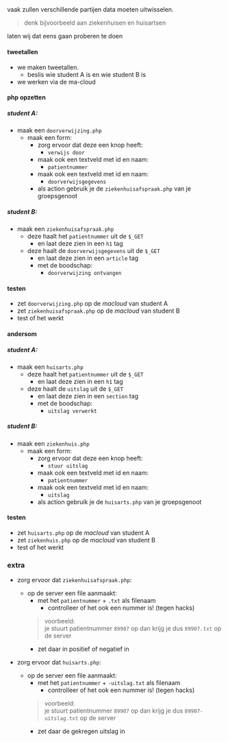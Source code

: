 ##

vaak zullen verschillende partijen data moeten uitwisselen.
> denk bijvoorbeeld aan ziekenhuisen en huisartsen

laten wij dat eens gaan proberen te doen

#### tweetallen

- we maken tweetallen.
    - beslis wie student A is en wie student B is
- we werken via de ma-cloud

#### php opzetten

##### student A:

- maak een `doorverwijzing.php`
    - maak een form:
        - zorg ervoor dat deze een knop heeft:
            - `verwijs door` 
        - maak ook een textveld met id en naam:
            - `patientnummer`
        - maak ook een textveld met id en naam:
            - `doorverwijsgegevens`
        - als action gebruik je de `ziekenhuisafspraak.php` van je groepsgenoot

##### student B:
- maak een `ziekenhuisafspraak.php`
    - deze haalt het `patientnummer` uit de `$_GET` 
        - en laat deze zien in een `h1` tag
    - deze haalt de `doorverwijsgegevens` uit de `$_GET` 
        - en laat deze zien in een `article` tag
        - met de boodschap:
            - `doorverwijzing ontvangen`

#### testen

- zet `doorverwijzing.php` op de *macloud* van student A
- zet `ziekenhuisafspraak.php` op de *macloud* van student B
- test of het werkt


#### andersom

##### student A:
- maak een `huisarts.php`
    - deze haalt het `patientnummer` uit de `$_GET` 
        - en laat deze zien in een `h1` tag
    - deze haalt de `uitslag` uit de `$_GET` 
        - en laat deze zien in een `section` tag
        - met de boodschap:
            - `uitslag verwerkt`


##### student B:
- maak een `ziekenhuis.php`
    - maak een form:
        - zorg ervoor dat deze een knop heeft:
            - `stuur uitslag` 
        - maak ook een textveld met id en naam:
            - `patientnummer`
        - maak ook een textveld met id en naam:
            - `uitslag`
        - als action gebruik je de `huisarts.php` van je groepsgenoot

#### testen

- zet `huisarts.php` op de *macloud* van student A
- zet `ziekenhuis.php` op de *macloud* van student B
- test of het werkt


### extra

- zorg ervoor dat `ziekenhuisafspraak.php`:
    - op de server een file aanmaakt:
        - met het `patientnummer` + `.txt` als filenaam
            - controlleer of het ook een nummer is! (tegen hacks)
        > voorbeeld:  
        > je stuurt patientnummer `89907` op dan krijg je dus `89907.txt` op de server
        - zet daar in positief of negatief in


- zorg ervoor dat `huisarts.php`:
    - op de server een file aanmaakt:
        - met het `patientnummer` + `-uitslag.txt` als filenaam
            - controlleer of het ook een nummer is! (tegen hacks)
        > voorbeeld:  
        > je stuurt patientnummer `89907` op dan krijg je dus `89907-uitslag.txt` op de server
        - zet daar de gekregen uitslag in


        
